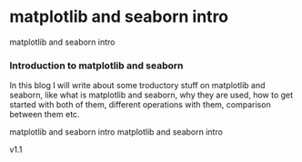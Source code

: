 # matplotlib and seaborn intro

matplotlib and seaborn intro

### Introduction to matplotlib and seaborn

In this blog I will write about some troductory stuff on matplotlib and seaborn, like what is matplotlib and seaborn, why they are used, how to get started with both of them, different operations with them, comparison between them etc.

matplotlib and seaborn intro
matplotlib and seaborn intro


v1.1
